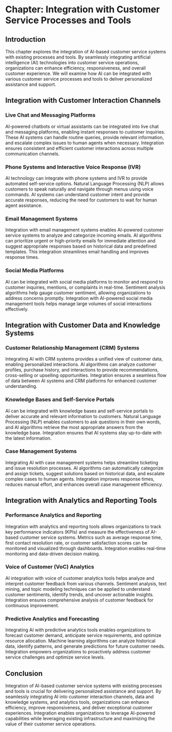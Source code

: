 Chapter: Integration with Customer Service Processes and Tools
==============================================================

Introduction
------------

This chapter explores the integration of AI-based customer service systems with existing processes and tools. By seamlessly integrating artificial intelligence (AI) technologies into customer service operations, organizations can enhance efficiency, responsiveness, and overall customer experience. We will examine how AI can be integrated with various customer service processes and tools to deliver personalized assistance and support.

Integration with Customer Interaction Channels
----------------------------------------------

### Live Chat and Messaging Platforms

AI-powered chatbots or virtual assistants can be integrated into live chat and messaging platforms, enabling instant responses to customer inquiries. These AI systems can handle routine queries, provide relevant information, and escalate complex issues to human agents when necessary. Integration ensures consistent and efficient customer interactions across multiple communication channels.

### Phone Systems and Interactive Voice Response (IVR)

AI technology can integrate with phone systems and IVR to provide automated self-service options. Natural Language Processing (NLP) allows customers to speak naturally and navigate through menus using voice commands. AI systems can understand customer intent and provide accurate responses, reducing the need for customers to wait for human agent assistance.

### Email Management Systems

Integration with email management systems enables AI-powered customer service systems to analyze and categorize incoming emails. AI algorithms can prioritize urgent or high-priority emails for immediate attention and suggest appropriate responses based on historical data and predefined templates. This integration streamlines email handling and improves response times.

### Social Media Platforms

AI can be integrated with social media platforms to monitor and respond to customer inquiries, mentions, or complaints in real-time. Sentiment analysis algorithms help gauge customer sentiment, allowing organizations to address concerns promptly. Integration with AI-powered social media management tools helps manage large volumes of social interactions effectively.

Integration with Customer Data and Knowledge Systems
----------------------------------------------------

### Customer Relationship Management (CRM) Systems

Integrating AI with CRM systems provides a unified view of customer data, enabling personalized interactions. AI algorithms can analyze customer profiles, purchase history, and interactions to provide recommendations, cross-selling or upselling opportunities. Integration ensures a seamless flow of data between AI systems and CRM platforms for enhanced customer understanding.

### Knowledge Bases and Self-Service Portals

AI can be integrated with knowledge bases and self-service portals to deliver accurate and relevant information to customers. Natural Language Processing (NLP) enables customers to ask questions in their own words, and AI algorithms retrieve the most appropriate answers from the knowledge base. Integration ensures that AI systems stay up-to-date with the latest information.

### Case Management Systems

Integrating AI with case management systems helps streamline ticketing and issue resolution processes. AI algorithms can automatically categorize and assign tickets, suggest solutions based on historical data, and escalate complex cases to human agents. Integration improves response times, reduces manual effort, and enhances overall case management efficiency.

Integration with Analytics and Reporting Tools
----------------------------------------------

### Performance Analytics and Reporting

Integration with analytics and reporting tools allows organizations to track key performance indicators (KPIs) and measure the effectiveness of AI-based customer service systems. Metrics such as average response time, first contact resolution rate, or customer satisfaction scores can be monitored and visualized through dashboards. Integration enables real-time monitoring and data-driven decision making.

### Voice of Customer (VoC) Analytics

AI integration with voice of customer analytics tools helps analyze and interpret customer feedback from various channels. Sentiment analysis, text mining, and topic modeling techniques can be applied to understand customer sentiments, identify trends, and uncover actionable insights. Integration ensures comprehensive analysis of customer feedback for continuous improvement.

### Predictive Analytics and Forecasting

Integrating AI with predictive analytics tools enables organizations to forecast customer demand, anticipate service requirements, and optimize resource allocation. Machine learning algorithms can analyze historical data, identify patterns, and generate predictions for future customer needs. Integration empowers organizations to proactively address customer service challenges and optimize service levels.

Conclusion
----------

Integration of AI-based customer service systems with existing processes and tools is crucial for delivering personalized assistance and support. By seamlessly integrating AI into customer interaction channels, data and knowledge systems, and analytics tools, organizations can enhance efficiency, improve responsiveness, and deliver exceptional customer experiences. Integration enables organizations to leverage AI-powered capabilities while leveraging existing infrastructure and maximizing the value of their customer service operations.
